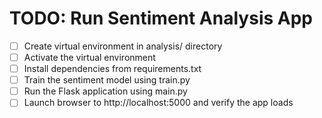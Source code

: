 # TODO: Run Sentiment Analysis App

- [ ] Create virtual environment in analysis/ directory
- [ ] Activate the virtual environment
- [ ] Install dependencies from requirements.txt
- [ ] Train the sentiment model using train.py
- [ ] Run the Flask application using main.py
- [ ] Launch browser to http://localhost:5000 and verify the app loads
